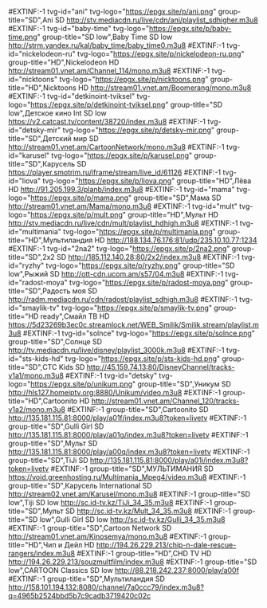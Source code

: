 #EXTINF:-1 tvg-id="ani" tvg-logo="https://epgx.site/p/ani.png" group-title="SD",Ani SD
http://stv.mediacdn.ru/live/cdn/ani/playlist_sdhigher.m3u8
#EXTINF:-1 tvg-id="baby-time" tvg-logo="https://epgx.site/p/baby-time.png" group-title="SD low",Baby Time SD low
http://strm.yandex.ru/kal/baby_time/baby_time0.m3u8
#EXTINF:-1 tvg-id="nickelodeon-ru" tvg-logo="https://epgx.site/p/nickelodeon-ru.png" group-title="HD",Nickelodeon HD
http://stream01.vnet.am/Channel_114/mono.m3u8
#EXTINF:-1 tvg-id="nicktoons" tvg-logo="https://epgx.site/p/nicktoons.png" group-title="HD",Nicktoons HD
http://stream01.vnet.am/Boomerang/mono.m3u8
#EXTINF:-1 tvg-id="detkinoint-tviksel" tvg-logo="https://epgx.site/p/detkinoint-tviksel.png" group-title="SD low",Детское кино Int SD low
https://v2.catcast.tv/content/38720/index.m3u8
#EXTINF:-1 tvg-id="detsky-mir" tvg-logo="https://epgx.site/p/detsky-mir.png" group-title="SD",Детский мир SD
http://stream01.vnet.am/CartoonNetwork/mono.m3u8
#EXTINF:-1 tvg-id="karusel" tvg-logo="https://epgx.site/p/karusel.png" group-title="SD",Карусель SD
https://player.smotrim.ru/iframe/stream/live_id/61126
#EXTINF:-1 tvg-id="liova" tvg-logo="https://epgx.site/p/liova.png"  group-title="HD",Лёва HD
http://91.205.199.3/planb/index.m3u8
#EXTINF:-1 tvg-id="mama" tvg-logo="https://epgx.site/p/mama.png" group-title="SD",Мама SD
http://stream01.vnet.am/Mama/mono.m3u8
#EXTINF:-1 tvg-id="mult" tvg-logo="https://epgx.site/p/mult.png" group-title="HD",Мульт HD
http://stv.mediacdn.ru/live/cdn/mult/playlist_hdhigh.m3u8
#EXTINF:-1 tvg-id="multimania" tvg-logo="https://epgx.site/p/multimania.png" group-title="HD",Мультиландия HD
http://188.134.76.176:81/udp/235.10.10.77:1234
#EXTINF:-1 tvg-id="2na2" tvg-logo="https://epgx.site/p/2na2.png" group-title="SD",2x2 SD
http://185.112.140.28:80/2x2/index.m3u8
#EXTINF:-1 tvg-id="ryzhy" tvg-logo="https://epgx.site/p/ryzhy.png" group-title="SD low",Рыжий SD
http://ott-cdn.ucom.am/s57/04.m3u8
#EXTINF:-1 tvg-id="radost-moya" tvg-logo="https://epgx.site/p/radost-moya.png" group-title="SD",Радость моя SD
http://radm.mediacdn.ru/cdn/radost/playlist_sdhigh.m3u8
#EXTINF:-1  tvg-id="smaylik-tv" tvg-logo="https://epgx.site/p/smaylik-tv.png" group-title="HD ready",Смайл ТВ HD
https://5d23269b3ec0c.streamlock.net/WEB_Smilik/Smilik.stream/playlist.m3u8
#EXTINF:-1 tvg-id="solnce" tvg-logo="https://epgx.site/p/solnce.png" group-title="SD",Солнце SD
http://tv.mediacdn.ru/live/disney/playlist_3000k.m3u8
#EXTINF:-1 tvg-id="sts-kids-hd" tvg-logo="https://epgx.site/p/sts-kids-hd.png" group-title="SD",СТС Kids SD
http://45.159.74.13:80/DisneyChannel/tracks-v1a1/mono.m3u8
#EXTINF:-1 tvg-id="detsky" tvg-logo="https://epgx.site/p/unikum.png" group-title="SD",Уникум SD
http://hls127.homeiptv.org:8880/Unikum/video.m3u8
#EXTINF:-1 group-title="HD",Cartoonito HD
http://stream01.vnet.am/Channel_120/tracks-v1a2/mono.m3u8
#EXTINF:-1 group-title="SD",Cartoonito SD
http://135.181.115.81:8000/play/a01f/index.m3u8?token=livetv
#EXTINF:-1 group-title="SD",Gulli Girl SD
http://135.181.115.81:8000/play/a01g/index.m3u8?token=livetv
#EXTINF:-1 group-title="SD",Мульт SD
http://135.181.115.81:8000/play/a00q/index.m3u8?token=livetv
#EXTINF:-1 group-title="SD",TiJi SD
http://135.181.115.81:8000/play/a01i/index.m3u8?token=livetv
#EXTINF:-1 group-title="SD",МУЛЬТИМАНИЯ SD
https://void.greenhosting.ru/Multimania_Mpeg4/video.m3u8
#EXTINF:-1 group-title="SD",Карусель International SD
http://stream02.vnet.am/Karusel/mono.m3u8
#EXTINF:-1 group-title="SD low",Tiji SD low
http://sc.id-tv.kz/TiJi_34_35.m3u8
#EXTINF:-1 group-title="SD",Мульт SD
http://sc.id-tv.kz/Mult_34_35.m3u8
#EXTINF:-1 group-title="SD low",Gulli Girl SD low
http://sc.id-tv.kz/Gulli_34_35.m3u8
#EXTINF:-1 group-title="SD",Cartoon Network SD
http://stream01.vnet.am/Kinosemya/mono.m3u8
#EXTINF:-1 group-title="HD",Чип и Дейл HD
http://194.26.229.213/chip-n-dale-rescue-rangers/index.m3u8
#EXTINF:-1 group-title="HD",CHD TV HD
http://194.26.229.213/souzmultfilm/index.m3u8
#EXTINF:-1 group-title="SD low",CARTOON Classics SD low
http://88.218.242.237:8000/play/a00f
#EXTINF:-1 group-title="SD",Мультиландия SD
http://158.101.194.132:8080/channel/7a0ccc79/index.m3u8?q=4965b2524bbd5b7c9cadb3719420c02c
